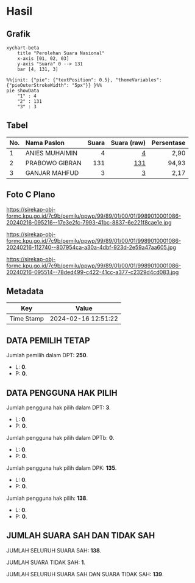 # Hasil

## Grafik

```mermaid
xychart-beta
    title "Perolehan Suara Nasional"
    x-axis [01, 02, 03]
    y-axis "Suara" 0 --> 131
    bar [4, 131, 3]
```

```mermaid
%%{init: {"pie": {"textPosition": 0.5}, "themeVariables": {"pieOuterStrokeWidth": "5px"}} }%%
pie showData
    "1" : 4
    "2" : 131
    "3" : 3
```

## Tabel

| No. | Nama Paslon    | Suara | Suara (raw) | Persentase |
|:--- |:-------------- | -----:| -----------:| ----------:|
| 1   | ANIES MUHAIMIN | 4     | [4][p-1]    | 2,90       |
| 2   | PRABOWO GIBRAN | 131   | [131][p-2]  | 94,93      |
| 3   | GANJAR MAHFUD  | 3     | [3][p-3]    | 2,17       |


[p-1]: https://github.com/gigit-pemilu/pemilu-2024/blob/main/pilpres/hitung-suara/sub/99-luar-negeri/sub/89-penang-malaysia/sub/01-penang-malaysia/sub/0001-penang-malaysia/sub/086-ksk-071/sub/paslon-1.txt
[p-2]: https://github.com/gigit-pemilu/pemilu-2024/blob/main/pilpres/hitung-suara/sub/99-luar-negeri/sub/89-penang-malaysia/sub/01-penang-malaysia/sub/0001-penang-malaysia/sub/086-ksk-071/sub/paslon-2.txt
[p-3]: https://github.com/gigit-pemilu/pemilu-2024/blob/main/pilpres/hitung-suara/sub/99-luar-negeri/sub/89-penang-malaysia/sub/01-penang-malaysia/sub/0001-penang-malaysia/sub/086-ksk-071/sub/paslon-3.txt

## Foto C Plano

https://sirekap-obj-formc.kpu.go.id/7c9b/pemilu/ppwp/99/89/01/00/01/9989010001086-20240216-095216--17e3e2fc-7993-41bc-8837-6e221f8cae1e.jpg

https://sirekap-obj-formc.kpu.go.id/7c9b/pemilu/ppwp/99/89/01/00/01/9989010001086-20240216-112740--807954ca-a30a-4dbf-923d-2e59a47aa605.jpg

https://sirekap-obj-formc.kpu.go.id/7c9b/pemilu/ppwp/99/89/01/00/01/9989010001086-20240216-095514--78ded499-c422-41cc-a377-c2329d4cd083.jpg


## Metadata

| Key        | Value               |
| ---------- | ------------------- |
| Time Stamp | 2024-02-16 12:51:22 |


## DATA PEMILIH TETAP

Jumlah pemilih dalam DPT: **250**.
 * L: **0**.
 * P: **0**.

## DATA PENGGUNA HAK PILIH

Jumlah pengguna hak pilih dalam DPT: **3**.
 * L: **0**.
 * P: **0**.

Jumlah pengguna hak pilih dalam DPTb: **0**.
 * L: **0**.
 * P: **0**.

Jumlah pengguna hak pilih dalam DPK: **135**.
 * L: **0**.
 * P: **0**.

Jumlah pengguna hak pilih: **138**.
 * L: **0**.
 * P: **0**.

## JUMLAH SUARA SAH DAN TIDAK SAH

JUMLAH SELURUH SUARA SAH: **138**.

JUMLAH SUARA TIDAK SAH: **1**.

JUMLAH SELURUH SUARA SAH DAN SUARA TIDAK SAH: **139**.


